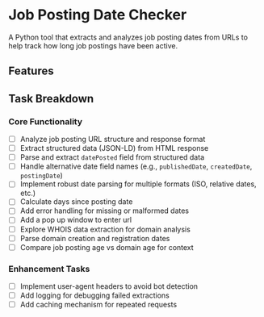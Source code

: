 # Job Posting Date Checker

A Python tool that extracts and analyzes job posting dates from URLs to help track how long job postings have been active.

## Features

## Task Breakdown

### Core Functionality
- [ ] Analyze job posting URL structure and response format
- [ ] Extract structured data (JSON-LD) from HTML response
- [ ] Parse and extract `datePosted` field from structured data
- [ ] Handle alternative date field names (e.g., `publishedDate`, `createdDate`, `postingDate`)
- [ ] Implement robust date parsing for multiple formats (ISO, relative dates, etc.)
- [ ] Calculate days since posting date
- [ ] Add error handling for missing or malformed dates
- [ ] Add a pop up window to enter url
- [ ] Explore WHOIS data extraction for domain analysis
- [ ] Parse domain creation and registration dates
- [ ] Compare job posting age vs domain age for context

### Enhancement Tasks
- [ ] Implement user-agent headers to avoid bot detection
- [ ] Add logging for debugging failed extractions
- [ ] Add caching mechanism for repeated requests